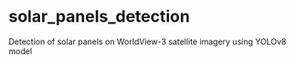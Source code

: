 # solar_panels_detection
Detection of solar panels on WorldView-3 satellite imagery using YOLOv8 model 
